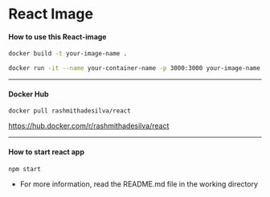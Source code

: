 # React Image

#### How to use this React-image
```sh
docker build -t your-image-name .
```
```sh
docker run -it --name your-container-name -p 3000:3000 your-image-name
```

---

#### Docker Hub
```docker
docker pull rashmithadesilva/react
```
https://hub.docker.com/r/rashmithadesilva/react

---

#### How to start react app
```npm
npm start
```
* For more information, read the README.md file in the working directory